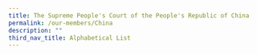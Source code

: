 ```yaml
---
title: The Supreme People's Court of the People's Republic of China
permalink: /our-members/China
description: ""
third_nav_title: Alphabetical List
---
```


